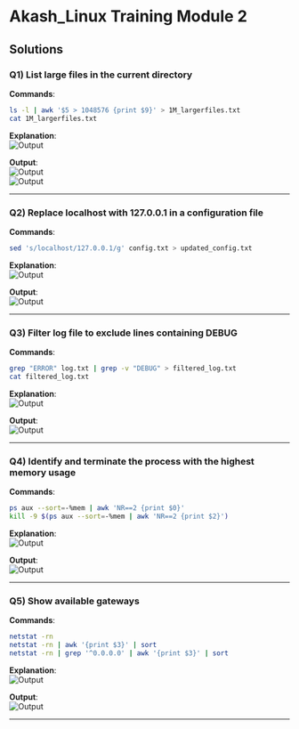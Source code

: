 
# Akash_Linux Training Module 2

## Solutions

### Q1) List large files in the current directory
**Commands**:
```bash
ls -l | awk '$5 > 1048576 {print $9}' > 1M_largerfiles.txt
cat 1M_largerfiles.txt
```

**Explanation**:  
![Output](screenshots/Module2Explanation1.jpg)

**Output**:  
![Output](screenshots/q211.jpg)  
![Output](screenshots/q212.jpg)

---

### Q2) Replace localhost with 127.0.0.1 in a configuration file
**Commands**:
```bash
sed 's/localhost/127.0.0.1/g' config.txt > updated_config.txt
```

**Explanation**:  
![Output](screenshots/Module2Explanation2.jpg)

**Output**:  
![Output](screenshots/q22.jpg)

---

### Q3) Filter log file to exclude lines containing DEBUG
**Commands**:
```bash
grep "ERROR" log.txt | grep -v "DEBUG" > filtered_log.txt
cat filtered_log.txt
```

**Explanation**:  
![Output](screenshots/Module2Explanation3.jpg)

**Output**:  
![Output](screenshots/q23.jpg)

---

### Q4) Identify and terminate the process with the highest memory usage
**Commands**:
```bash
ps aux --sort=-%mem | awk 'NR==2 {print $0}'
kill -9 $(ps aux --sort=-%mem | awk 'NR==2 {print $2}')
```

**Explanation**:  
![Output](screenshots/Module2Explanation4.jpg)

**Output**:  
![Output](screenshots/q24.jpg)

---

### Q5) Show available gateways
**Commands**:
```bash
netstat -rn
netstat -rn | awk '{print $3}' | sort
netstat -rn | grep '^0.0.0.0' | awk '{print $3}' | sort
```

**Explanation**:  
![Output](screenshots/Module2Explanation5.jpg)

**Output**:  
![Output](screenshots/q25.jpg)

---

